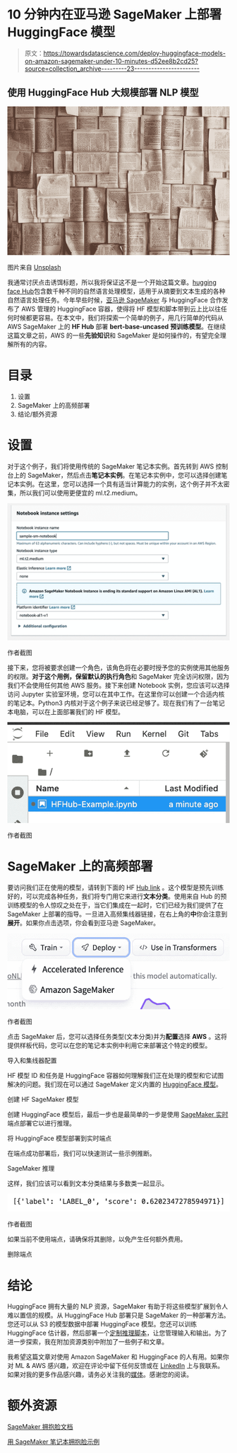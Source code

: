 # 10 分钟内在亚马逊 SageMaker 上部署 HuggingFace 模型

> 原文：<https://towardsdatascience.com/deploy-huggingface-models-on-amazon-sagemaker-under-10-minutes-d52ee8b2cd25?source=collection_archive---------23----------------------->

## 使用 HuggingFace Hub 大规模部署 NLP 模型

![](img/677e5ab1ca72fb73dddde98c3c55e971.png)

图片来自 [Unsplash](https://unsplash.com/photos/Oaqk7qqNh_c)

我通常讨厌点击诱饵标题，所以我将保证这不是一个开始这篇文章。[hugging face Hub](https://huggingface.co/models)包含数千种不同的自然语言处理模型，适用于从摘要到文本生成的各种自然语言处理任务。今年早些时候，[亚马逊 SageMaker](https://huggingface.co/blog/the-partnership-amazon-sagemaker-and-hugging-face) 与 HuggingFace 合作发布了 AWS 管理的 HuggingFace 容器，使得将 HF 模型和脚本带到云上比以往任何时候都更容易。在本文中，我们将探索一个简单的例子，用几行简单的代码从 AWS SageMaker 上的 **HF Hub** 部署 **bert-base-uncased** **预训练模型**。在继续这篇文章之前，AWS 的一些**先验知识**和 SageMaker 是如何操作的，有望完全理解所有的内容。

# 目录

1.  设置
2.  SageMaker 上的高频部署
3.  结论/额外资源

# 设置

对于这个例子，我们将使用传统的 SageMaker 笔记本实例。首先转到 AWS 控制台上的 SageMaker，然后点击**笔记本实例**。在笔记本实例中，您可以选择创建笔记本实例。在这里，您可以选择一个具有适当计算能力的实例，这个例子并不太密集，所以我们可以使用更便宜的 ml.t2.medium。

![](img/820461c1cae67324991d4b17e2753ea7.png)

作者截图

接下来，您将被要求创建一个角色，该角色将在必要时授予您的实例使用其他服务的权限。**对于这个用例，保留默认的执行角色**和 SageMaker 完全访问权限，因为我们不会使用任何其他 AWS 服务。接下来创建 Notebook 实例，您应该可以选择访问 Jupyter 实验室环境，您可以在其中工作。在这里你可以创建一个合适内核的笔记本。Python3 内核对于这个例子来说已经足够了。现在我们有了一台笔记本电脑，可以在上面部署我们的 HF 模型。

![](img/05328d321d0579296bae3ea69f271811.png)

作者截图

# SageMaker 上的高频部署

要访问我们正在使用的模型，请转到下面的 HF [Hub link](https://huggingface.co/bert-base-uncased) 。这个模型是预先训练好的，可以完成各种任务，我们将专门用它来进行**文本分类**。使用来自 Hub 的预训练模型的令人惊叹之处在于，当它们集成在一起时，它们已经为我们提供了在 SageMaker 上部署的指导。一旦进入高频集线器链接，在右上角的**中**你会注意到**展开**。如果你点击选项，你会看到亚马逊 SageMaker。

![](img/5e27deb158d60650107ce8d5a7398c72.png)

作者截图

点击 SageMaker 后，您可以选择任务类型(文本分类)并为**配置**选择 **AWS** 。这将提供样板代码，您可以在您的笔记本实例中利用它来部署这个特定的模型。

导入和集线器配置

HF 模型 ID 和任务是 HuggingFace 容器如何理解我们正在处理的模型和它试图解决的问题。我们现在可以通过 SageMaker 定义内置的 [HuggingFace 模型](https://sagemaker.readthedocs.io/en/stable/frameworks/huggingface/sagemaker.huggingface.html)。

创建 HF SageMaker 模型

创建 HuggingFace 模型后，最后一步也是最简单的一步是使用 [SageMaker 实时](https://docs.aws.amazon.com/sagemaker/latest/dg/realtime-endpoints.html)端点部署它以进行推理。

将 HuggingFace 模型部署到实时端点

在端点成功部署后，我们可以快速测试一些示例推断。

SageMaker 推理

这样，我们应该可以看到文本分类结果与多数类一起显示。

![](img/c0ff4ed19356fd93f743fc23dc6b535f.png)

作者截图

如果当前不使用端点，请确保将其删除，以免产生任何额外费用。

删除端点

# 结论

HuggingFace 拥有大量的 NLP 资源，SageMaker 有助于将这些模型扩展到令人难以置信的规模。从 HuggingFace Hub 部署只是 SageMaker 的一种部署方法。您还可以从 S3 的模型数据中部署 HuggingFace 模型。您还可以训练 HuggingFace 估计器，然后部署一个[定制推理脚本](https://github.com/aws/sagemaker-huggingface-inference-toolkit)，让您管理输入和输出。为了进一步探索，我在附加资源类别中附加了一些例子和文章。

我希望这篇文章对使用 Amazon SageMaker 和 HuggingFace 的人有用。如果你对 ML & AWS 感兴趣，欢迎在评论中留下任何反馈或在 [LinkedIn](https://www.linkedin.com/in/ram-vegiraju-81272b162/) 上与我联系。如果对我的更多作品感兴趣，请务必关注我的[媒体](https://ram-vegiraju.medium.com/)。感谢您的阅读。

# 额外资源

[SageMaker 拥抱脸文档](https://docs.aws.amazon.com/sagemaker/latest/dg/hugging-face.html)

[用 SageMaker 笔记本拥抱脸示例](https://github.com/huggingface/notebooks/tree/master/sagemaker)